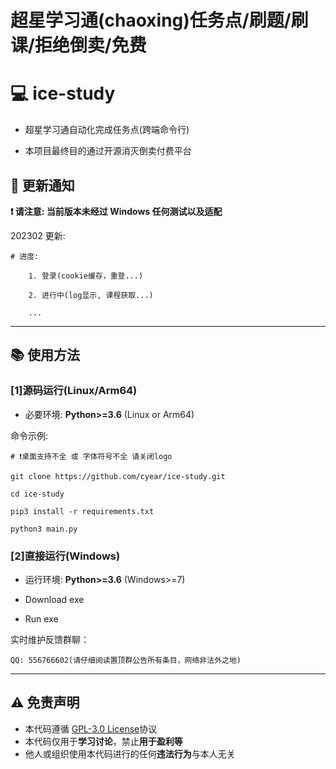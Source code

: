 # 超星学习通(chaoxing)任务点/刷题/刷课/拒绝倒卖/免费

# :computer: ice-study

- 超星学习通自动化完成任务点(跨端命令行)

- 本项目最终目的通过开源消灭倒卖付费平台

## :speech_balloon: 更新通知

**❗️ 请注意: 当前版本未经过 Windows 任何测试以及适配**

202302 更新:

    # 进度:

        1. 登录(cookie缓存，重登...)

        2. 进行中(log显示, 课程获取...)

        ...

---

## :books: 使用方法

### [1]源码运行(Linux/Arm64)

- 必要环境: **Python>=3.6** (Linux or Arm64)

命令示例:

    # ❗️桌面支持不全 或 字体符号不全 请关闭logo

    git clone https://github.com/cyear/ice-study.git

    cd ice-study

    pip3 install -r requirements.txt

    python3 main.py

### [2]直接运行(Windows)

- 运行环境: **Python>=3.6** (Windows>=7)

- Download exe

- Run exe

实时维护反馈群聊：

    QQ: 556766602(请仔细阅读置顶群公告所有条目，网络非法外之地)

---

## :warning: 免责声明

- 本代码遵循 [GPL-3.0 License](https://github.com/cyear/ice-study/blob/main/LICENSE)协议
- 本代码仅用于**学习讨论**，禁止**用于盈利等**
- 他人或组织使用本代码进行的任何**违法行为**与本人无关
